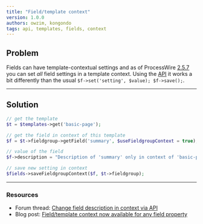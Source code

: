 ```yaml
---
title: "Field/template context"
version: 1.0.0
authors: owzim, kongondo
tags: api, templates, fields, context
---
```


## Problem

Fields can have template-contextual settings and as of ProcessWire [2.5.7](http://processwire.com/blog/posts/processwire-2.5.7-core-updates/) you can set _all_ field settings in a template context. Using the [API](https://processwire.com/api/) it works a bit differently than the usual `$f->set('setting', $value); $f->save();`.

---

## Solution

```php
// get the template
$t = $templates->get('basic-page');

// get the field in context of this template
$f = $t->fieldgroup->getField('summary', $useFieldgroupContext = true);

// value of the field
$f->description = "Description of 'summary' only in context of 'basic-page'";

// save new setting in context
$fields->saveFieldgroupContext($f, $t->fieldgroup);
```

---

### Resources

-   Forum thread: [Change field description in context via API](https://processwire.com/talk/topic/6656-change-field-description-in-context-via-api/?p=65139)
-   Blog post: [Field/template context now available for any field property](http://processwire.com/blog/posts/processwire-2.5.7-core-updates/#field-template-context-now-available-for-any-field-property)

